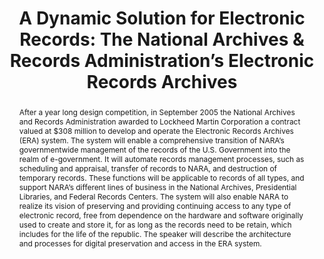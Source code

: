 ---
abstract: After a year long design competition, in September 2005 the National Archives
  and Records Administration awarded to Lockheed Martin Corporation a contract valued
  at $308 million to develop and operate the Electronic Records Archives (ERA) system.
  The system will enable a comprehensive transition of NARA’s governmentwide management
  of the records of the U.S. Government into the realm of e-government. It will automate
  records management processes, such as scheduling and appraisal, transfer of records
  to NARA, and destruction of temporary records. These functions will be applicable
  to records of all types, and support NARA’s different lines of business in the National
  Archives, Presidential Libraries, and Federal Records Centers. The system will also
  enable NARA to realize its vision of preserving and providing continuing access
  to any type of electronic record, free from dependence on the hardware and software
  originally used to create and store it, for as long as the records need to be retain,
  which includes for the life of the republic. The speaker will describe the architecture
  and processes for digital preservation and access in the ERA system.
creators:
- Kenneth Thibodeau
date: null
document_url: https://services.phaidra.univie.ac.at/api/object/o:294868/download
grand_parent: iPRES
institutions: []
keywords:
- ithaca
landing_page_url: https://phaidra.univie.ac.at/o:294868
language: eng
layout: publication
license: CC BY-SA 3.0 AT
notes_url: null
parent: iPRES 2006
publication_type: presentation
size: 585688
slides_url: null
source_name: iPRES
stream_url: null
title: 'A Dynamic Solution for Electronic Records: The National Archives & Records
  Administration’s Electronic Records Archives'
year: 2006
---